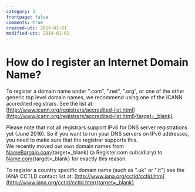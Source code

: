 ```yaml
---
category: 3
frontpage: false
comments: true
created-utc: 2019-01-01
modified-utc: 2019-01-01
---
```

# How do I register an Internet Domain Name?

To register a domain name under ".com", ".net", ".org", or one of the other generic top level domain names, we recommend using one of the ICANN accredited registrars. See the list at:  
[http://www.icann.org/registrars/accredited-list.html](http://www.icann.org/registrars/accredited-list.html){target=_blank}

Please note that not all registrars support IPv6 for DNS server registrations yet (June 2016). So if you want to run your DNS servers on IPv6 addresses, you need to make sure that the registrar supports this.  
We recently moved our own domain names from [NameBargain.com](http://namebargain.com){target=_blank} (a Register.com subsidiary) to [Name.com](http://name.com){target=_blank} for exactly this reason.

To register a country specific domain name (such as ".uk" or ".it") see the IANA CCTLD contact list at: [http://www.iana.org/cctld/cctld.htm](http://www.iana.org/cctld/cctld.htm){target=_blank}

